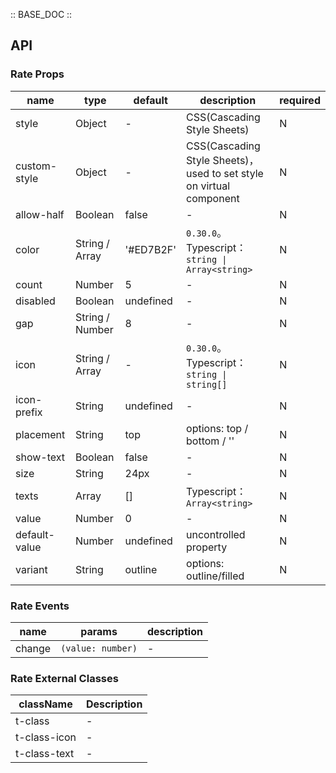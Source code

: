 :: BASE_DOC ::

## API

### Rate Props

name | type | default | description | required
-- | -- | -- | -- | --
style | Object | - | CSS(Cascading Style Sheets) | N
custom-style | Object | - | CSS(Cascading Style Sheets)，used to set style on virtual component | N
allow-half | Boolean | false | \- | N
color | String / Array | '#ED7B2F' | `0.30.0`。Typescript：`string \| Array<string>` | N
count | Number | 5 | \- | N
disabled | Boolean | undefined | \- | N
gap | String / Number | 8 | \- | N
icon | String / Array | - | `0.30.0`。Typescript：`string \| string[]` | N
icon-prefix | String | undefined | \- | N
placement | String | top | options: top / bottom / '' | N
show-text | Boolean | false | \- | N
size | String | 24px | \- | N
texts | Array | [] | Typescript：`Array<string>` | N
value | Number | 0 | \- | N
default-value | Number | undefined | uncontrolled property | N
variant | String | outline | options: outline/filled | N

### Rate Events

name | params | description
-- | -- | --
change | `(value: number)` | \-

### Rate External Classes

className | Description
-- | --
t-class | \-
t-class-icon | \-
t-class-text | \-
